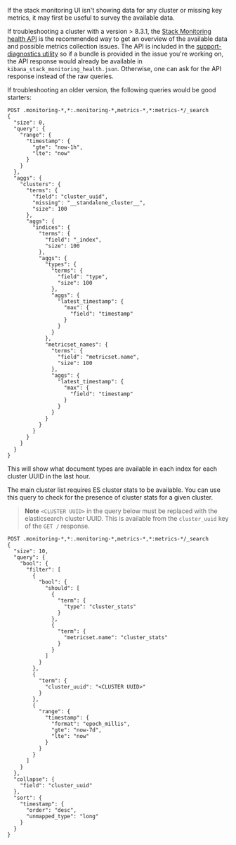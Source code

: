 If the stack monitoring UI isn't showing data for any cluster or missing key metrics, it may first be useful to survey the available data.

If troubleshooting a cluster with a version > 8.3.1, the [Stack Monitoring health API](https://github.com/elastic/kibana/tree/main/x-pack/plugins/monitoring/server/routes/api/v1/_health) is the recommended way to get an overview of the available data and possible metrics collection issues.
The API is included in the [support-diagnostics utility](https://github.com/elastic/support-diagnostics) so if a bundle is provided in the issue you're working on, the API response would already be available in `kibana_stack_monitoring_health.json`. Otherwise, one can ask for the API response instead of the raw queries.

If troubleshooting an older version, the following queries would be good starters:

```Kibana Dev Tools
POST .monitoring-*,*:.monitoring-*,metrics-*,*:metrics-*/_search
{
  "size": 0,
  "query": {
    "range": {
      "timestamp": {
        "gte": "now-1h",
        "lte": "now"
      }
    }
  },
  "aggs": {
    "clusters": {
      "terms": {
        "field": "cluster_uuid",
        "missing": "__standalone_cluster__",
        "size": 100
      },
      "aggs": {
        "indices": {
          "terms": {
            "field": "_index",
            "size": 100
          },
          "aggs": {
            "types": {
              "terms": {
                "field": "type",
                "size": 100
              },
              "aggs": {
                "latest_timestamp": {
                  "max": {
                    "field": "timestamp"
                  }
                }
              }
            },
            "metricset_names": {
              "terms": {
                "field": "metricset.name",
                "size": 100
              },
              "aggs": {
                "latest_timestamp": {
                  "max": {
                    "field": "timestamp"
                  }
                }
              }
            }
          }
        }
      }
    }
  }
}
```

This will show what document types are available in each index for each cluster UUID in the last hour.

The main cluster list requires ES cluster stats to be available. You can use this query to check for the presence of cluster stats for a given cluster.

> **Note**
> `<CLUSTER UUID>` in the query below must be replaced with the elasticsearch cluster UUID. This is available from the `cluster_uuid` key of the `GET /` response.

```Kibana Dev Tools
POST .monitoring-*,*:.monitoring-*,metrics-*,*:metrics-*/_search
{
  "size": 10,
  "query": {
    "bool": {
      "filter": [
        {
          "bool": {
            "should": [
              {
                "term": {
                  "type": "cluster_stats"
                }
              },
              {
                "term": {
                  "metricset.name": "cluster_stats"
                }
              }
            ]
          }
        },
        {
          "term": {
            "cluster_uuid": "<CLUSTER UUID>"
          }
        },
        {
          "range": {
            "timestamp": {
              "format": "epoch_millis",
              "gte": "now-7d",
              "lte": "now"
            }
          }
        }
      ]
    }
  },
  "collapse": {
    "field": "cluster_uuid"
  },
  "sort": {
    "timestamp": {
      "order": "desc",
      "unmapped_type": "long"
    }
  }
}
```
